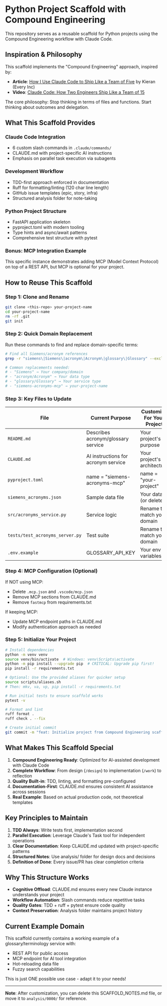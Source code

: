 # Python Project Scaffold with Compound Engineering

This repository serves as a reusable scaffold for Python projects using the Compound Engineering workflow with Claude Code.

## Inspiration & Philosophy

This scaffold implements the "Compound Engineering" approach, inspired by:
- **Article**: [How I Use Claude Code to Ship Like a Team of Five](https://every.to/source-code/how-i-use-claude-code-to-ship-like-a-team-of-five) by Kieran (Every Inc)
- **Video**: [Claude Code: How Two Engineers Ship Like a Team of 15](https://www.youtube.com/watch?v=Lh_X32t9_po)

The core philosophy: Stop thinking in terms of files and functions. Start thinking about outcomes and delegation.

## What This Scaffold Provides

### Claude Code Integration
- 6 custom slash commands in `.claude/commands/`
- CLAUDE.md with project-specific AI instructions
- Emphasis on parallel task execution via subagents

### Development Workflow
- TDD-first approach enforced in documentation
- Ruff for formatting/linting (120 char line length)
- GitHub issue templates (epic, story, infra)
- Structured analysis folder for note-taking

### Python Project Structure
- FastAPI application skeleton
- pyproject.toml with modern tooling
- Type hints and async/await patterns
- Comprehensive test structure with pytest

### Bonus: MCP Integration Example
This specific instance demonstrates adding MCP (Model Context Protocol) on top of a REST API, but MCP is optional for your project.

## How to Reuse This Scaffold

### Step 1: Clone and Rename
```bash
git clone <this-repo> your-project-name
cd your-project-name
rm -rf .git
git init
```

### Step 2: Quick Domain Replacement

Run these commands to find and replace domain-specific terms:
```bash
# Find all Siemens/acronym references
grep -r "siemens\|Siemens\|acronym\|Acronym\|glossary\|Glossary" --exclude-dir=.git --exclude-dir=venv

# Common replacements needed:
# - "Siemens" → Your company/domain
# - "acronym/Acronym" → Your data type
# - "glossary/Glossary" → Your service type
# - "siemens-acronyms-mcp" → your-project-name
```

### Step 3: Key Files to Update

| File | Current Purpose | Customize For Your Project |
|------|----------------|---------------------------|
| `README.md` | Describes acronym/glossary service | Your project's purpose |
| `CLAUDE.md` | AI instructions for acronym service | Your project's architecture |
| `pyproject.toml` | name = "siemens-acronyms-mcp" | name = "your-project" |
| `siemens_acronyms.json` | Sample data file | Your data (or delete) |
| `src/acronyms_service.py` | Service logic | Rename to match your domain |
| `tests/test_acronyms_server.py` | Test suite | Rename to match your domain |
| `.env.example` | GLOSSARY_API_KEY | Your env variables |

### Step 4: MCP Configuration (Optional)
If NOT using MCP:
- Delete `.mcp.json` and `.vscode/mcp.json`
- Remove MCP sections from CLAUDE.md
- Remove `fastmcp` from requirements.txt

If keeping MCP:
- Update MCP endpoint paths in CLAUDE.md
- Modify authentication approach as needed

### Step 5: Initialize Your Project
```bash
# Install dependencies
python -m venv venv
source venv/bin/activate  # Windows: venv\Scripts\activate
python -m pip install --upgrade pip  # CRITICAL: Upgrade pip first!
pip install -r requirements.txt

# Optional: Use the provided aliases for quicker setup
source scripts/aliases.sh
# Then: mkv, va, vp, pip install -r requirements.txt

# Run initial tests to ensure scaffold works
pytest -v

# Format and lint
ruff format .
ruff check . --fix

# Create initial commit
git commit -m "feat: Initialize project from Compound Engineering scaffold"
```

## What Makes This Scaffold Special

1. **Compound Engineering Ready**: Optimized for AI-assisted development with Claude Code
2. **Complete Workflow**: From design (`/design`) to implementation (`/work`) to reflection
3. **Quality Built-in**: TDD, linting, and formatting pre-configured
4. **Documentation-First**: CLAUDE.md ensures consistent AI assistance across sessions
5. **Real Example**: Based on actual production code, not theoretical templates

## Key Principles to Maintain

1. **TDD Always**: Write tests first, implementation second
2. **Parallel Execution**: Leverage Claude's Task tool for independent operations
3. **Clear Documentation**: Keep CLAUDE.md updated with project-specific patterns
4. **Structured Notes**: Use analysis/ folder for design docs and decisions
5. **Definition of Done**: Every issue/PR has clear completion criteria

## Why This Structure Works

- **Cognitive Offload**: CLAUDE.md ensures every new Claude instance understands your project
- **Workflow Automation**: Slash commands reduce repetitive tasks
- **Quality Gates**: TDD + ruff + pytest ensure code quality
- **Context Preservation**: Analysis folder maintains project history

## Current Example Domain

This scaffold currently contains a working example of a glossary/terminology service with:
- REST API for public access
- MCP endpoint for AI tool integration
- Hot-reloading data file
- Fuzzy search capabilities

This is just ONE possible use case - adapt it to your needs!

---

**Note**: After customization, you can delete this SCAFFOLD_NOTES.md file, or move it to `analysis/0000/` for reference.